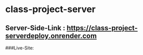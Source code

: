 ﻿# class-project-server
## Server-Side-Link : https://class-project-serverdeploy.onrender.com
###Live-Site: 
